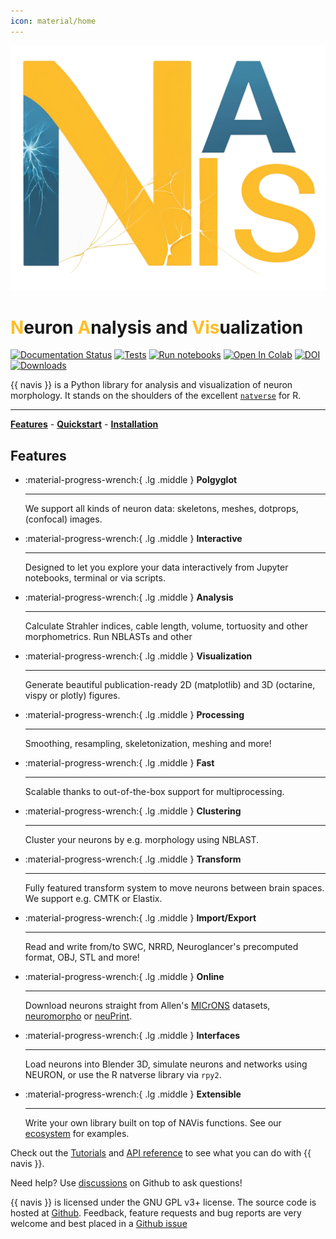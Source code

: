 ```yaml
---
icon: material/home
---
```


![logo](_static/logo_new.png)

# <span style="color:rgb(255,190,40);font-weight:bold">N</span>euron <span style="color:rgb(255,190,40);font-weight:bold">A</span>nalysis and <span style="color:rgb(255,190,40);font-weight:bold">Vis</span>ualization

[![Documentation Status](https://readthedocs.org/projects/navis/badge/?version=latest)](http://navis.readthedocs.io/en/latest/?badge=latest) [![Tests](https://github.com/navis-org/navis/actions/workflows/test-package.yml/badge.svg)](https://github.com/navis-org/navis/actions/workflows/test-package.yml) [![Run notebooks](https://github.com/navis-org/navis/actions/workflows/notebooktest-package.yml/badge.svg)](https://github.com/navis-org/navis/actions/workflows/notebooktest-package.yml) [![Open In Colab](https://colab.research.google.com/assets/colab-badge.svg)](https://colab.research.google.com/github/navis-org/navis/blob/master/examples/colab.ipynb) [![DOI](https://zenodo.org/badge/DOI/10.5281/zenodo.8191725.svg)](https://zenodo.org/doi/10.5281/zenodo.4699382) [![Downloads](https://pepy.tech/badge/navis)](https://pepy.tech/project/navis)

{{ navis }} is a Python library for analysis and visualization of neuron
morphology. It stands on the shoulders of the excellent
[`natverse`](http://natverse.org) for R.

---

**[Features](#features)** - **[Quickstart](quickstart.md)** - **[Installation](installation.md)**


## Features

<div class="grid cards" markdown>

-   :material-progress-wrench:{ .lg .middle } __Polgyglot__

    ---

    We support all kinds of neuron data: skeletons, meshes, dotprops, (confocal) images.

-   :material-progress-wrench:{ .lg .middle } __Interactive__

    ---

    Designed to let you explore your data interactively from Jupyter notebooks,
    terminal or via scripts.

-   :material-progress-wrench:{ .lg .middle } __Analysis__

    ---

    Calculate Strahler indices, cable length, volume, tortuosity and other morphometrics.
    Run NBLASTs and other

-   :material-progress-wrench:{ .lg .middle } __Visualization__

    ---

    Generate beautiful publication-ready 2D (matplotlib) and 3D (octarine,
    vispy or plotly) figures.

-   :material-progress-wrench:{ .lg .middle } __Processing__

    ---

    Smoothing, resampling, skeletonization, meshing and more!

-   :material-progress-wrench:{ .lg .middle } __Fast__

    ---

    Scalable thanks to out-of-the-box support for multiprocessing.

-   :material-progress-wrench:{ .lg .middle } __Clustering__

    ---

    Cluster your neurons by e.g. morphology using NBLAST.

-   :material-progress-wrench:{ .lg .middle } __Transform__

    ---

    Fully featured transform system to move neurons between brain spaces.
    We support e.g. CMTK or Elastix.

-   :material-progress-wrench:{ .lg .middle } __Import/Export__

    ---

    Read and write from/to SWC, NRRD, Neuroglancer's precomputed format,
    OBJ, STL and more!

-   :material-progress-wrench:{ .lg .middle } __Online__

    ---

    Download neurons straight from Allen's
    [MICrONS](https://www.microns-explorer.org/) datasets,
    [neuromorpho](http://neuromorpho.org) or [neuPrint](neuprint_intro.md).

-   :material-progress-wrench:{ .lg .middle } __Interfaces__

    ---

    Load neurons into Blender 3D, simulate neurons and networks using
    NEURON, or use the R natverse library via `rpy2`.

-   :material-progress-wrench:{ .lg .middle } __Extensible__

    ---

    Write your own library built on top of NAVis functions. See
    our [ecosystem](ecosystem.md) for examples.

</div>

Check out the [Tutorials](generated/gallery/) and [API reference](api.md) to see
what you can do with {{ navis }}.

Need help? Use [discussions](https://github.com/navis-org/navis/discussions)
on Github to ask questions!

{{ navis }} is licensed under the GNU GPL v3+ license. The source code is hosted
at [Github](https://github.com/navis-org/navis). Feedback, feature requests
and bug reports are very welcome and best placed in a
[Github issue](https://github.com/navis-org/navis/issues)